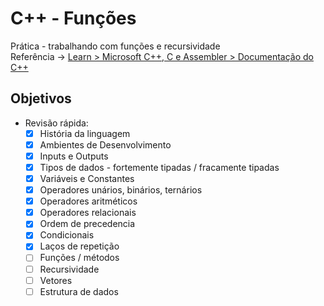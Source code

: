 # C++ - Funções
Prática - trabalhando com funções e recursividade  
Referência -> [Learn > Microsoft C++, C e Assembler > Documentação do C++ ](https://learn.microsoft.com/pt-br/cpp/cpp/?view=msvc-170)

## Objetivos
- Revisão rápida:
    - [X] História da linguagem
	- [X] Ambientes de Desenvolvimento
	- [X] Inputs e Outputs
	- [X] Tipos de dados - fortemente tipadas / fracamente tipadas
	- [X] Variáveis e Constantes
	- [X] Operadores unários, binários, ternários
	- [X] Operadores aritméticos
	- [X] Operadores relacionais
	- [X] Ordem de precedencia
	- [X] Condicionais
	- [X] Laços de repetição
    - [ ] Funções / métodos
	- [ ] Recursividade
	- [ ] Vetores
	- [ ] Estrutura de dados
